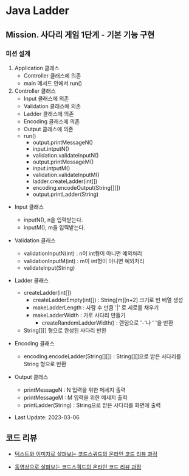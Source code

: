 # Java Ladder
## Mission. 사다리 게임 1단계 - 기본 기능 구현
### 미션 설계
1. Application 클래스
   - Controller 클래스에 의존
   - main 메서드 안에서 run()
2. Controller 클래스
   - Input 클래스에 의존
   - Validation 클래스에 의존
   - Ladder 클래스에 의존
   - Encoding 클래스에 의존
   - Output 클래스에 의존
   - run()
     - output.printMessageN()
     - input.intputN()
     - validation.validateInputN()
     - output.printMessageM()
     - input.intputM()
     - validation.validateInputM()
     - ladder.createLadder(int[])
     - encoding.encodeOutput(String[][])
     - output.printLadder(String)
- Input 클래스
  - inputN(), n을 입력받는다.
  - inputM(), m을 입력받는다.
- Validation 클래스
  - validationInputN(int) : n이 int형이 아니면 예외처리
  - validationInputM(int) : m이 int형이 아니면 예외처리
  - validateInput(String)
- Ladder 클래스
  - createLadder(int[])
    - createLadderEmpty(int[]) : String[m][n+2] 크기로 빈 배열 생성
    - makeLadderLength : 사람 수 만큼 '|' 로 세로를 채우기
    - makeLadderWidth : 가로 사다리 만들기
      - createRandomLadderWidth() : 랜덤으로 '-'나 ' '을 반환
  - String[][] 형으로 완성된 사다리 반환
- Encoding 클래스
  - encoding.encodeLadder(String[][]) : String[][]으로 받은 사다리를 String 형으로 반환
- Output 클래스
  - printMessageN : N 입력을 위한 메세지 출력
  - printMessageM : M 입력을 위한 메세지 출력
  - printLadder(String) : String으로 받은 사다리를 화면에 출력


- Last Update: 2023-03-06

## 코드 리뷰

* [텍스트와 이미지로 살펴보는 코드스쿼드의 온라인 코드 리뷰 과정](https://github.com/code-squad/codesquad-docs/blob/master/codereview/README.md)

* [동영상으로 살펴보는 코드스쿼드의 온라인 코드 리뷰 과정](https://youtube.com/watch?v=lFinZfu3QO0&si=EnSIkaIECMiOmarE)
